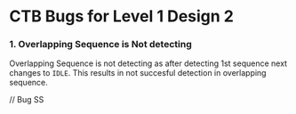 # CTB Bugs for Level 1 Design 2

### 1. Overlapping Sequence is Not detecting
Overlapping Sequence is not detecting as after detecting 1st sequence next changes to `IDLE`. This results in not succesful detection in overlapping sequence.

// Bug SS